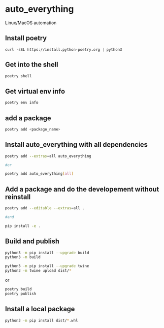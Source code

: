 # auto_everything

Linux/MacOS automation

## Install poetry

```
curl -sSL https://install.python-poetry.org | python3
```

## Get into the shell

```bash
poetry shell
```

## Get virtual env info

```bash
poetry env info
```

## add a package

```bash
poetry add <package_name>
```

## Install auto_everything with all dependencies

```bash
poetry add --extras=all auto_everything

#or

poetry add auto_everything[all]
```

## Add a package and do the developement without reinstall

```bash
poetry add --editable --extras=all .

#and

pip install -e .
```


## Build and publish

```bash
python3 -m pip install --upgrade build
python3 -m build

python3 -m pip install --upgrade twine
python3 -m twine upload dist/*
```

or

```bash
poetry build
poetry publish
```

## Install a local package

```bash
python3 -m pip install dist/*.whl
```